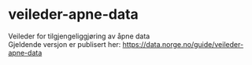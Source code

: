 # veileder-apne-data

Veileder for tilgjengeliggjøring av åpne data  
Gjeldende versjon er publisert her: <https://data.norge.no/guide/veileder-apne-data>
